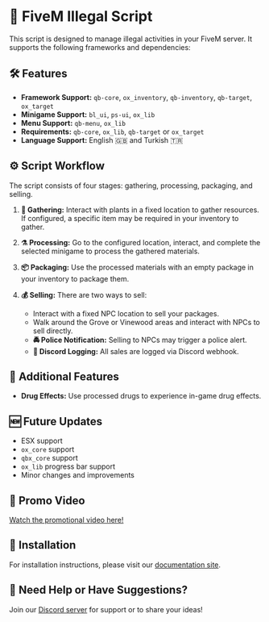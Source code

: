 # 🚀 FiveM Illegal Script

This script is designed to manage illegal activities in your FiveM server. It supports the following frameworks and dependencies:

## 🛠️ Features
- **Framework Support:** `qb-core`, `ox_inventory`, `qb-inventory`, `qb-target`, `ox_target`
- **Minigame Support:** `bl_ui`, `ps-ui`, `ox_lib`
- **Menu Support:** `qb-menu`, `ox_lib`
- **Requirements:** `qb-core`, `ox_lib`, `qb-target` or `ox_target`
- **Language Support:** English 🇬🇧 and Turkish 🇹🇷

## ⚙️ Script Workflow
The script consists of four stages: gathering, processing, packaging, and selling.

1. **🌱 Gathering:** Interact with plants in a fixed location to gather resources. If configured, a specific item may be required in your inventory to gather.

2. **⚗️ Processing:** Go to the configured location, interact, and complete the selected minigame to process the gathered materials.

3. **📦 Packaging:** Use the processed materials with an empty package in your inventory to package them.

4. **💰 Selling:** There are two ways to sell:
   - Interact with a fixed NPC location to sell your packages.
   - Walk around the Grove or Vinewood areas and interact with NPCs to sell directly.
   - **🚔 Police Notification:** Selling to NPCs may trigger a police alert.
   - **📝 Discord Logging:** All sales are logged via Discord webhook.

## 💊 Additional Features
- **Drug Effects:** Use processed drugs to experience in-game drug effects.

## 🆕 Future Updates
- ESX support
- `ox_core` support
- `qbx_core` support
- `ox_lib` progress bar support
- Minor changes and improvements

## 🎥 Promo Video
[Watch the promotional video here!](https://youtu.be/bL3mJGA_FbY?si=dVtCbBE7BCBQ43Cv)

## 📄 Installation
For installation instructions, please visit our [documentation site](https://fivebazaar.gitbook.io/overview/five-illegalv2/installation).

## 💬 Need Help or Have Suggestions?
Join our [Discord server](#) for support or to share your ideas!
